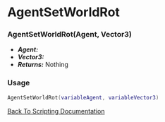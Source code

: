 # AgentSetWorldRot

### AgentSetWorldRot(Agent, Vector3)
- ***Agent:*** 
- ***Vector3:*** 
- ***Returns:*** Nothing

### Usage

```Lua
AgentSetWorldRot(variableAgent, variableVector3)
```


[Back To Scripting Documentation](../README.md)

